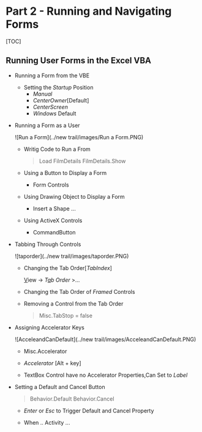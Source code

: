 # Part 2 - Running and Navigating Forms

[TOC]

## Running User Forms in the Excel VBA

- Running a Form from the VBE
  - Setting the *Startup* Position
    - *Manual*
    - *CenterOwner*[Default]
    - *CenterScreen*
    - *Windows* Default


- Running a Form as a User

  ![Run a Form](../new trail/images/Run a Form.PNG)

  - Writig Code to Run a From

    > Load FilmDetails
    >     FilmDetails.Show

  - Using a Button to Display a Form

    - Form Controls 

  - Using Drawing Object to Display a Form

    - Insert a Shape ...

  - Using ActiveX Controls

    - CommandButton


- Tabbing Through Controls

  ![taporder](../new trail/images/taporder.PNG)

  - Changing the Tab Order[*TabIndex*]

    <u>V</u>iew -> *T<u>a</u>b Order* >...


  - Changing the Tab Order of *Framed* Controls


  - Removing a Control from the Tab Order

    > Misc.TabStop = false


- Assigning Accelerator Keys

  ![AcceleandCanDefault](../new trail/images/AcceleandCanDefault.PNG)

  - Misc.Accelerator
  - *Accelerator* [Alt + key]

  - TextBox Control have no Accelerator Properties,Can Set to *Label*


- Setting a Default and Cancel Button

  > Behavior.Default Behavior.Cancel

  - *Enter* or *Esc* to Trigger Default and Cancel Property

  - When .. Activity ...


